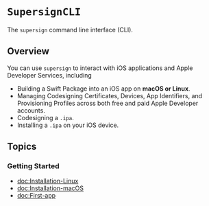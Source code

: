 # ``SupersignCLI``

The `supersign` command line interface (CLI).

## Overview

You can use `supersign` to interact with iOS applications and Apple Developer Services, including

- Building a Swift Package into an iOS app on **macOS or Linux**.
- Managing Codesigning Certificates, Devices, App Identifiers, and Provisioning Profiles across both free and paid Apple Developer accounts.
- Codesigning a `.ipa`.
- Installing a `.ipa` on your iOS device.

## Topics

### Getting Started

- <doc:Installation-Linux>
- <doc:Installation-macOS>
- <doc:First-app>
